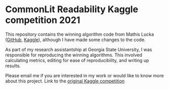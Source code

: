 # CommonLit Readability Kaggle competition 2021
This repository contains the winning algorithm code from Mathis Lucka ([GitHub](https://github.com/mathislucka), [Kaggle](https://www.kaggle.com/mathislucka)), although I have made some changes to the code. 

As part of my research assistantship at Georgia State University, I was responsible for reproducing the winning algorithms. This involved calculating metrics, editing for ease of reproducibility, and writing up results.

Please email me if you are interested in my work or would like to know more about this project. Link to the [original Kaggle competition](https://www.kaggle.com/c/commonlitreadabilityprize/discussion/257844)
